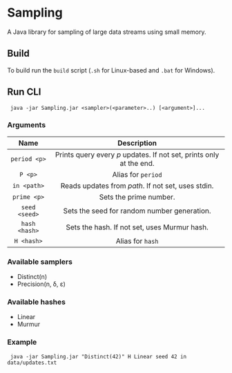 # Sampling

A Java library for sampling of large data streams using small memory.

## Build

To build run the `build` script (`.sh` for Linux-based and `.bat` for Windows).

## Run CLI

```
 java -jar Sampling.jar <sampler>(<parameter>..) [<argument>]...
```

### Arguments

| Name | Description |
| :-: | :-: |
| `period <p>` | Prints query every *p* updates. If not set, prints only at the end. |
| `P <p>` | Alias for `period` |
| `in <path>` | Reads updates from *path*. If not set, uses stdin. |
| `prime <p>` | Sets the prime number. |
| `seed <seed>` | Sets the seed for random number generation. |
| `hash <hash>` | Sets the hash. If not set, uses Murmur hash. |
| `H <hash>` | Alias for `hash` |

### Available samplers

- Distinct(n)
- Precision(n, δ, ε)

### Available hashes

- Linear
- Murmur

### Example

```
 java -jar Sampling.jar "Distinct(42)" H Linear seed 42 in  data/updates.txt
```